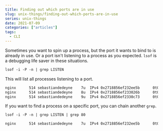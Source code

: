```yaml
---
title: Finding out which ports are in use
slug: unix-things/finding-out-which-ports-are-in-use
series: unix-things
date: 2021-07-09
categories: ["articles"]
tags:
  - CLI
---
```


Sometimes you want to spin up a process, but the port it wants to bind to is already in use. Or a port isn't listening to a process as you expected. `lsof` is a debugging life saver in these situations.

<!--more-->

```txt
lsof -i -P -n | grep LISTEN
```

This will list all processes listening to a port.

```txt
nginx      514 sebastiandedeyne    7u  IPv4 0x2718856ef232ee5b      0t0  TCP 127.0.0.1:80 (LISTEN)
nginx      514 sebastiandedeyne    8u  IPv4 0x2718856ef233026b      0t0  TCP 127.0.0.1:443 (LISTEN)
nginx      514 sebastiandedeyne    9u  IPv4 0x2718856ef2330c73      0t0  TCP 127.0.0.1:60 (LISTEN)
```

If you want to find a process on a specific port, you can chain another `grep`.

```txt
lsof -i -P -n | grep LISTEN | grep 80
```

```txt
nginx      514 sebastiandedeyne    7u  IPv4 0x2718856ef232ee5b      0t0  TCP 127.0.0.1:80 (LISTEN)
```
